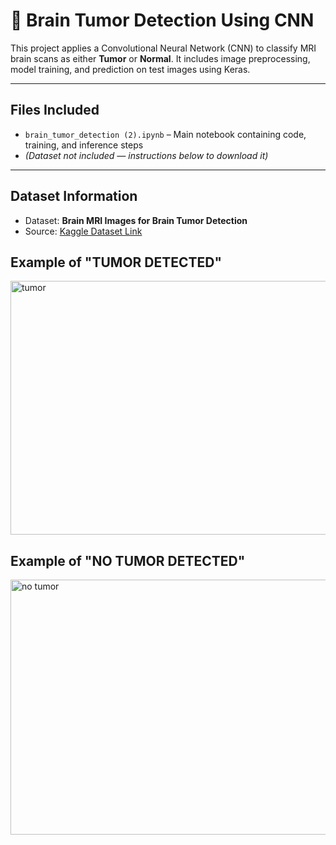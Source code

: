 # 🧠 Brain Tumor Detection Using CNN

This project applies a Convolutional Neural Network (CNN) to classify MRI brain scans as either **Tumor** or **Normal**. It includes image preprocessing, model training, and prediction on test images using Keras.

---

## Files Included

- `brain_tumor_detection (2).ipynb` – Main notebook containing code, training, and inference steps
- *(Dataset not included — instructions below to download it)*

---

## Dataset Information

- Dataset: **Brain MRI Images for Brain Tumor Detection**
- Source: [Kaggle Dataset Link](https://www.kaggle.com/datasets/navoneel/brain-mri-images-for-brain-tumor-detection)

## Example of "TUMOR DETECTED"
<img width="756" height="406" alt="tumor" src="https://github.com/user-attachments/assets/5a004bb6-c27c-4c5c-8cf7-764aabc88aa7" />

## Example of "NO TUMOR DETECTED"
<img width="866" height="408" alt="no tumor" src="https://github.com/user-attachments/assets/43fe1dd2-354f-46b9-968d-6aed259e0036" />


